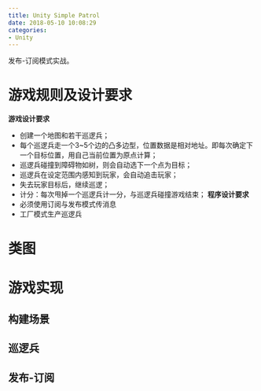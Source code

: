 ```yaml
---
title: Unity Simple Patrol
date: 2018-05-10 10:08:29
categories:
- Unity
---
```


发布-订阅模式实战。

# 游戏规则及设计要求
**游戏设计要求**
 + 创建一个地图和若干巡逻兵；
 + 每个巡逻兵走一个3~5个边的凸多边型，位置数据是相对地址。即每次确定下一个目标位置，用自己当前位置为原点计算；
 + 巡逻兵碰撞到障碍物如树，则会自动选下一个点为目标；
 + 巡逻兵在设定范围内感知到玩家，会自动追击玩家；
 + 失去玩家目标后，继续巡逻；
 + 计分：每次甩掉一个巡逻兵计一分，与巡逻兵碰撞游戏结束；
**程序设计要求**
 + 必须使用订阅与发布模式传消息
 + 工厂模式生产巡逻兵

# 类图

# 游戏实现
## 构建场景
## 巡逻兵
## 发布-订阅
